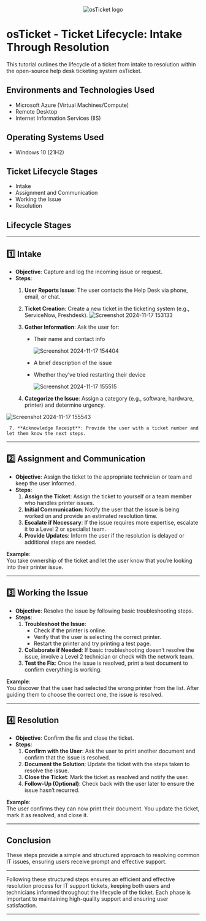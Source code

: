 <p align="center">
<img src="https://i.imgur.com/Clzj7Xs.png" alt="osTicket logo"/>
</p>

<h1>osTicket - Ticket Lifecycle:  Intake Through Resolution</h1>
This tutorial outlines the lifecycle of a ticket from intake to resolution within the open-source help desk ticketing system osTicket.<br />




<h2>Environments and Technologies Used</h2>

- Microsoft Azure (Virtual Machines/Compute)
- Remote Desktop
- Internet Information Services (IIS)

<h2>Operating Systems Used </h2>

- Windows 10</b> (21H2)

<h2>Ticket Lifecycle Stages</h2>

- Intake
- Assignment and Communication
- Working the Issue
- Resolution

<h2>Lifecycle Stages</h2>

---

## 1️⃣ **Intake**
   - **Objective**: Capture and log the incoming issue or request.
   - **Steps**:
     1. **User Reports Issue**: The user contacts the Help Desk via phone, email, or chat.
     2. **Ticket Creation**: Create a new ticket in the ticketing system (e.g., ServiceNow, Freshdesk).
    ![Screenshot 2024-11-17 153133](https://github.com/user-attachments/assets/33349195-2600-4941-9d0b-0378cecb6060)

     4. **Gather Information**: Ask the user for:
        - Their name and contact info
          
          ![Screenshot 2024-11-17 154404](https://github.com/user-attachments/assets/0ac0e3ef-bf65-409f-93d9-0a008a5a0a64)

        - A brief description of the issue
        - Whether they’ve tried restarting their device

          
          ![Screenshot 2024-11-17 155515](https://github.com/user-attachments/assets/7e8814dd-380a-423c-8ed6-25b8df9db5e3)

         

     5. **Categorize the Issue**: Assign a category (e.g., software, hardware, printer) and determine urgency.
        
![Screenshot 2024-11-17 155543](https://github.com/user-attachments/assets/25a9fb99-889f-41b7-bfe3-c574598eb63a)

    
     7. **Acknowledge Receipt**: Provide the user with a ticket number and let them know the next steps.

  

---

## 2️⃣ **Assignment and Communication**
   - **Objective**: Assign the ticket to the appropriate technician or team and keep the user informed.
   - **Steps**:
     1. **Assign the Ticket**: Assign the ticket to yourself or a team member who handles printer issues.
     2. **Initial Communication**: Notify the user that the issue is being worked on and provide an estimated resolution time.
     3. **Escalate if Necessary**: If the issue requires more expertise, escalate it to a Level 2 or specialist team.
     4. **Provide Updates**: Inform the user if the resolution is delayed or additional steps are needed.

   **Example**:  
   You take ownership of the ticket and let the user know that you’re looking into their printer issue.

---

## 3️⃣ **Working the Issue**
   - **Objective**: Resolve the issue by following basic troubleshooting steps.
   - **Steps**:
     1. **Troubleshoot the Issue**: 
        - Check if the printer is online.
        - Verify that the user is selecting the correct printer.
        - Restart the printer and try printing a test page.
     2. **Collaborate if Needed**: If basic troubleshooting doesn’t resolve the issue, involve a Level 2 technician or check with the network team.
     3. **Test the Fix**: Once the issue is resolved, print a test document to confirm everything is working.

   **Example**:  
   You discover that the user had selected the wrong printer from the list. After guiding them to choose the correct one, the issue is resolved.

---

## 4️⃣ **Resolution**
   - **Objective**: Confirm the fix and close the ticket.
   - **Steps**:
     1. **Confirm with the User**: Ask the user to print another document and confirm that the issue is resolved.
     2. **Document the Solution**: Update the ticket with the steps taken to resolve the issue.
     3. **Close the Ticket**: Mark the ticket as resolved and notify the user.
     4. **Follow-Up (Optional)**: Check back with the user later to ensure the issue hasn’t recurred.

   **Example**:  
   The user confirms they can now print their document. You update the ticket, mark it as resolved, and close it.

---

## Conclusion

These steps provide a simple and structured approach to resolving common IT issues, ensuring users receive prompt and effective support.

---

Following these structured steps ensures an efficient and effective resolution process for IT support tickets, keeping both users and technicians informed throughout the lifecycle of the ticket. Each phase is important to maintaining high-quality support and ensuring user satisfaction.

---
